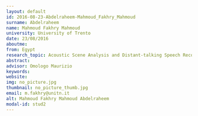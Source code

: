 ```yaml
---
layout: default 
id: 2016-08-23-Abdelraheem-Mahmoud_Fakhry_Mahmoud
surname: Abdelraheem
name: Mahmoud Fakhry Mahmoud
university: University of Trento
date: 23/08/2016
aboutme: 
from: Egypt
research_topic: Acoustic Scene Analysis and Distant-talking Speech Recognition
abstract: 
advisor: Omologo Maurizio
keywords: 
website: 
img: no_picture.jpg
thumbnail: no_picture_thumb.jpg
email: m.fakhry@unitn.it
alt: Mahmoud Fakhry Mahmoud Abdelraheem
modal-id: stud2
---
```

